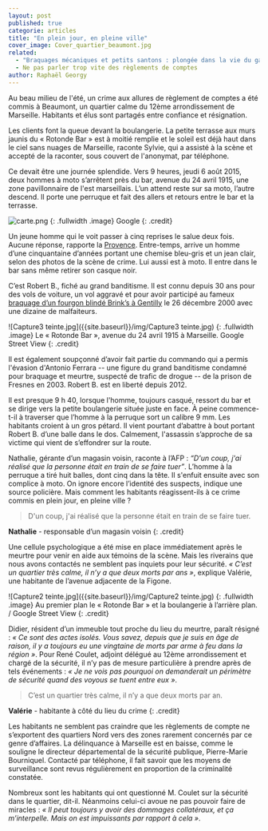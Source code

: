```yaml
---
layout: post
published: true
categorie: articles
title: "En plein jour, en pleine ville"
cover_image: Cover_quartier_beaumont.jpg
related: 
  - "Braquages mécaniques et petits santons : plongée dans la vie du gangster Robert B."
  - Ne pas parler trop vite des règlements de comptes
author: Raphaël Georgy
---
```



Au beau milieu de l'été, un crime aux allures de règlement de comptes a été commis à Beaumont, un quartier calme du 12ème arrondissement de Marseille. Habitants et élus sont partagés entre confiance et résignation.

Les clients font la queue devant la boulangerie. La petite terrasse aux murs jaunis du « Rotonde Bar » est à moitié remplie et le soleil est déjà haut dans le ciel sans nuages de Marseille, raconte Sylvie, qui a assisté à la scène et accepté de la raconter, sous couvert de l'anonymat, par téléphone. 

Ce devait être une journée splendide. Vers 9 heures, jeudi 6 août 2015, deux hommes à moto s’arrêtent près du bar, avenue du 24 avril 1915, une zone pavillonnaire de l'est marseillais. L’un attend reste sur sa moto, l’autre descend. Il porte une perruque et fait des allers et retours entre le bar et la terrasse.

![carte.png]({{site.baseurl}}/img/carte.png)
{: .fullwidth .image}
Google
{: .credit}

Un jeune homme qui le voit passer à cinq reprises le salue deux fois. Aucune réponse, rapporte la [Provence](http://www.laprovence.com/article/actualites/3525845/marseille-un-homme-abattu-en-pleinerue-dans-un-guet-apens.html). Entre-temps, arrive un homme d’une cinquantaine d’années portant une chemise bleu-gris et un jean clair, selon des photos de la scène de crime. Lui aussi est à moto. Il entre dans le bar sans même retirer son casque noir. 

C’est Robert B., fiché au grand banditisme. Il est connu depuis 30 ans pour des vols de voiture, un vol aggravé et pour avoir participé au fameux [braquage d’un fourgon blindé Brink’s à Gentilly](http://www.leparisien.fr/faits-divers/deux-fourgons-de-la-brink-s-attaques-a-l-explosif-27-12-2000-2001852979.php) le 26 décembre 2000 avec une dizaine de malfaiteurs. 

![Capture3 teinte.jpg]({{site.baseurl}}/img/Capture3 teinte.jpg)
{: .fullwidth .image}
Le  « Rotonde Bar », avenue du 24 avril 1915 à Marseille. Google Street View
{: .credit}

Il est également soupçonné d’avoir fait partie du commando qui a permis l'évasion d'Antonio Ferrara -- une figure du grand banditisme condamné pour braquage et meurtre, suspecté de trafic de drogue -- de la prison de Fresnes en 2003. Robert B. est en liberté depuis 2012.

Il est presque 9 h 40, lorsque l'homme, toujours casqué, ressort du bar et se dirige vers la petite boulangerie située juste en face. À peine commence-t-il à traverser que l’homme à la perruque sort un calibre 9 mm. Les habitants croient à un gros pétard. Il vient pourtant d’abattre à bout portant Robert B. d’une balle dans le dos. Calmement, l'assassin s’approche de sa victime qui vient de s’effondrer sur la route. 

Nathalie, gérante d’un magasin voisin, raconte à l’AFP : _“D'un coup, j'ai réalisé que la personne était en train de se faire tuer”_. L’homme à la perruque a tiré huit balles, dont cinq dans la tête. Il s'enfuit ensuite avec son complice à moto. On ignore encore l’identité des suspects, indique une source policière. Mais comment les habitants réagissent-ils à ce crime commis en plein jour, en pleine ville ? 

>D'un coup, j'ai réalisé que la personne était en train de se faire tuer.

**Nathalie** - responsable d’un magasin voisin
{: .credit}

Une cellule psychologique a été mise en place immédiatement après le meurtre pour venir en aide aux témoins de la scène. Mais les riverains que nous avons contactés ne semblent pas inquiets pour leur sécurité. _« C’est un quartier très calme, il n’y a que deux morts par ans »_, explique Valérie, une habitante de l’avenue adjacente de la Figone.

![Capture2 teinte.jpg]({{site.baseurl}}/img/Capture2 teinte.jpg)
{: .fullwidth .image}
Au premier plan le « Rotonde Bar » et la boulangerie à l’arrière plan. / Google Street View
{: .credit}

Didier, résident d’un immeuble tout proche du lieu du meurtre, paraît résigné : _« Ce sont des actes isolés. Vous savez, depuis que je suis en âge de raison, il y a toujours eu une vingtaine de morts par arme à feu dans la région »_. Pour René Coulet, adjoint délégué au 12ème arrondissement et chargé de la sécurité, il n’y pas de mesure particulière à prendre après de tels événements : _« Je ne vois pas pourquoi on demanderait un périmètre de sécurité quand des voyous se tuent entre eux »_. 

>C’est un quartier très calme, il n’y a que deux morts par an.

**Valérie** - habitante à côté du lieu du crime
{: .credit}

Les habitants ne semblent pas craindre que les règlements de compte ne s’exportent des quartiers Nord vers des zones rarement concernés par ce genre d’affaires. La délinquance à Marseille est en baisse, comme le souligne le directeur départemental de la sécurité publique, Pierre-Marie Bourniquel. Contacté par téléphone, il fait savoir que les moyens de surveillance sont revus régulièrement en proportion de la criminalité constatée.

Nombreux sont les habitants qui ont questionné M. Coulet sur la sécurité dans le quartier, dit-il. Néanmoins celui-ci avoue ne pas pouvoir faire de miracles : _« Il peut toujours y avoir des dommages collatéraux, et ça m’interpelle. Mais on est impuissants par rapport à cela »_.
